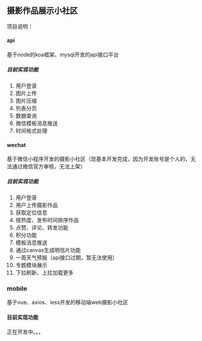 ## 摄影作品展示小社区
项目说明：
#### api
基于node的koa框架、mysql开发的api接口平台
##### 目前实现功能
1. 用户登录
2. 图片上传
3. 图片压缩
4. 列表分页
5. 数据查询
6. 微信模板消息推送
7. 时间格式处理


#### wechat
基于微信小程序开发的摄影小社区（现基本开发完成，因为开发账号是个人的，无法通过微信官方审核，无法上架）
##### 目前实现功能
1. 用户登录
2. 用户上传摄影作品
3. 获取定位信息
4. 按热度、发布时间排序作品
5. 点赞、评论、转发功能
6. 积分功能
7. 模板消息推送
8. 通过canvas生成明信片功能
9. 一周天气预报（api接口过期，暂无法使用）
10. 专题模块展示
11. 下拉刷新、上拉加载更多

### mobile
基于vue、axios、less开发的移动端web摄影小社区
#### 目前实现功能
正在开发中。。。
